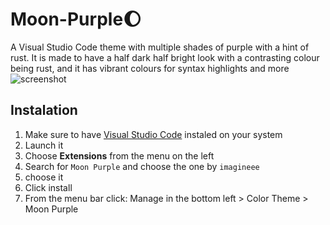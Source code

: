# Moon-Purple🌔
A Visual Studio Code theme with multiple shades of purple with a hint of rust.
It is made to have a half dark half bright look with a contrasting colour being rust, and it has vibrant colours for syntax highlights and more
![screenshot](https://eureka-imagineee-server.github.io/cdn/img/screenshots/vscode/screenshot.png)

## Instalation
1. Make sure to have [Visual Studio Code](https://code.visualstudio.com/) instaled on your system
2. Launch it
3. Choose __Extensions__ from the menu on the left
4. Search for `Moon Purple` and choose the one by `imagineee`
5. choose it
6. Click install
7. From the menu bar click: Manage in the bottom left > Color Theme > Moon Purple
